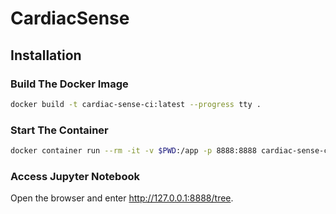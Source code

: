 # CardiacSense

## Installation
### Build The Docker Image
```bash
docker build -t cardiac-sense-ci:latest --progress tty .
```

### Start The Container

```bash
docker container run --rm -it -v $PWD:/app -p 8888:8888 cardiac-sense-ci:latest
```

### Access Jupyter Notebook
Open the browser and enter http://127.0.0.1:8888/tree.